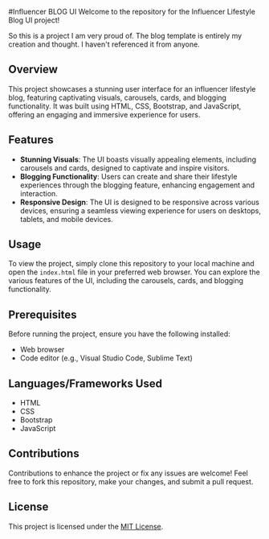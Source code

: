 #Influencer BLOG UI
Welcome to the repository for the Influencer Lifestyle Blog UI project!

So this is a project I am very proud of. The blog template is entirely my creation and thought. I haven't referenced it from anyone. 

## Overview

This project showcases a stunning user interface for an influencer lifestyle blog, featuring captivating visuals, carousels, cards, and blogging functionality. It was built using HTML, CSS, Bootstrap, and JavaScript, offering an engaging and immersive experience for users.

## Features

- **Stunning Visuals**: The UI boasts visually appealing elements, including carousels and cards, designed to captivate and inspire visitors.
- **Blogging Functionality**: Users can create and share their lifestyle experiences through the blogging feature, enhancing engagement and interaction.
- **Responsive Design**: The UI is designed to be responsive across various devices, ensuring a seamless viewing experience for users on desktops, tablets, and mobile devices.

## Usage

To view the project, simply clone this repository to your local machine and open the `index.html` file in your preferred web browser. You can explore the various features of the UI, including the carousels, cards, and blogging functionality.

## Prerequisites

Before running the project, ensure you have the following installed:
- Web browser
- Code editor (e.g., Visual Studio Code, Sublime Text)

## Languages/Frameworks Used

- HTML
- CSS
- Bootstrap
- JavaScript

## Contributions

Contributions to enhance the project or fix any issues are welcome! Feel free to fork this repository, make your changes, and submit a pull request.

## License

This project is licensed under the [MIT License](LICENSE).
